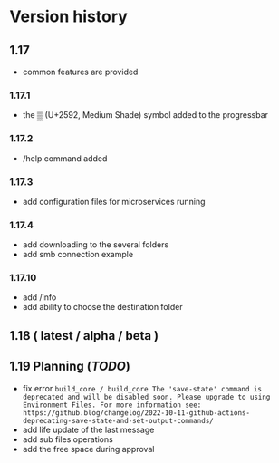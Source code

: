 # Version history
## 1.17
- common features are provided
### 1.17.1
- the ▒ (U+2592, Medium Shade) symbol added to the progressbar
### 1.17.2
- /help command added
### 1.17.3
- add configuration files for microservices running
### 1.17.4
- add downloading to the several folders
- add smb connection example
### 1.17.10
- add /info
- add ability to choose the destination folder
## 1.18 ( latest / alpha / beta )
## 1.19 Planning (_TODO_)
- fix error `build_core / build_core The 'save-state' command is deprecated and will be disabled soon. Please upgrade to using Environment Files. For more information see: https://github.blog/changelog/2022-10-11-github-actions-deprecating-save-state-and-set-output-commands/`
- add life update of the last message
- add sub files operations
- add the free space during approval
 
